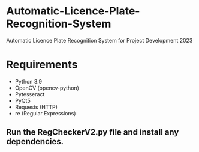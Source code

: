 # Automatic-Licence-Plate-Recognition-System
Automatic Licence Plate Recognition System for Project Development 2023

# Requirements
- Python 3.9
- OpenCV (opencv-python)
- Pytesseract
- PyQt5
- Requests (HTTP)
- re (Regular Expressions)

## Run the RegCheckerV2.py file and install any dependencies. 

